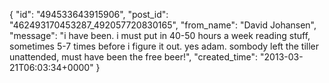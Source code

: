  {
   "id": "494533643915906",
   "post_id": "462493170453287_492057720830165",
   "from_name": "David Johansen",
   "message": "i have been. i must put in 40-50 hours a week reading stuff, sometimes 5-7 times before i figure it out. yes adam. sombody left the tiller unattended, must have been the free beer!",
   "created_time": "2013-03-21T06:03:34+0000"
 }
